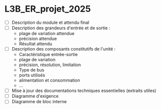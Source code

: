 # L3B_ER_projet_2025

- [ ] Description du module et attendu final
- [ ] Description des grandeurs d'entrée et de sortie :
    - plage de variation attendue
    - précision attendue
    - Résultat attendu
- [ ] Description des composants constitutifs de l'unité : 
    - Caractéristique entrée-sortie
    - plage de variation
    - précision, résolution, limitation
    - Type de bus
    - ports utilisés
    - alimentation et consommation
    - ...
- [ ] Mise à jour des documentations techniques essentielles (extraits utiles)
- [ ] Diagramme d'exigence
- [ ] Diagramme de bloc interne
